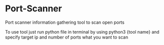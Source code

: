 # Port-Scanner
Port scanner information gathering tool to scan open ports

To use tool just run python file in terminal by using python3 {tool name} 
and specify target ip and number of ports what you want to scan

